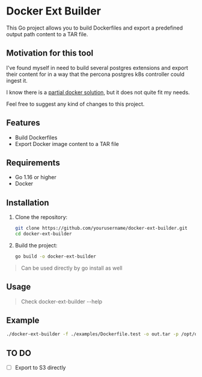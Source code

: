 # Docker Ext Builder

This Go project allows you to build Dockerfiles and export a predefined output path content to a TAR file.

## Motivation for this tool

I've found myself in need to build several postgres extensions and export their content for in a way that the percona postgres k8s controller could ingest it. 

I know there is a [partial docker solution](https://docs.docker.com/build/building/export/), but it does not quite fit my needs. 

Feel free to suggest any kind of changes to this project.

## Features

- Build Dockerfiles
- Export Docker image content to a TAR file

## Requirements

- Go 1.16 or higher
- Docker

## Installation

1. Clone the repository:

    ```bash
    git clone https://github.com/yourusername/docker-ext-builder.git
    cd docker-ext-builder
    ```

2. Build the project:

    ```bash
    go build -o docker-ext-builder
    ```


> Can be used directly by go install as well

## Usage

> Check docker-ext-builder --help

## Example

```bash
./docker-ext-builder -f ./examples/Dockerfile.test -o out.tar -p /opt/out

```

## TO DO

- [ ] Export to S3 directly
